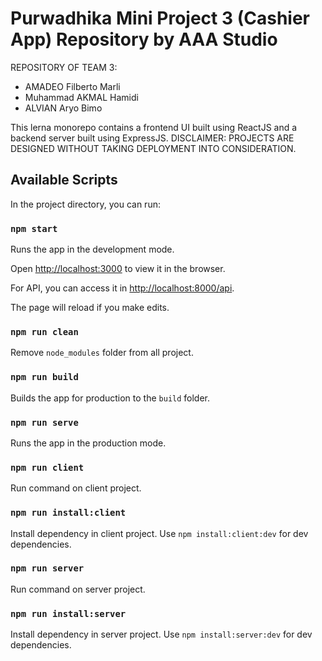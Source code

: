 # Purwadhika Mini Project 3 (Cashier App) Repository by AAA Studio

REPOSITORY OF TEAM 3:
- AMADEO Filberto Marli
- Muhammad AKMAL Hamidi
- ALVIAN Aryo Bimo

This lerna monorepo contains a frontend UI built using ReactJS and a backend server built using ExpressJS.
DISCLAIMER: PROJECTS ARE DESIGNED WITHOUT TAKING DEPLOYMENT INTO CONSIDERATION.

## Available Scripts

In the project directory, you can run:

### `npm start`

Runs the app in the development mode.

Open [http://localhost:3000](http://localhost:3000) to view it in the browser.

For API, you can access it in [http://localhost:8000/api](http://localhost:8000/api).

The page will reload if you make edits.

### `npm run clean`

Remove `node_modules` folder from all project.

### `npm run build`

Builds the app for production to the `build` folder.

### `npm run serve`

Runs the app in the production mode.

### `npm run client`

Run command on client project.

### `npm run install:client`

Install dependency in client project. Use `npm install:client:dev` for dev dependencies.

### `npm run server`

Run command on server project.

### `npm run install:server`

Install dependency in server project. Use `npm install:server:dev` for dev dependencies.
